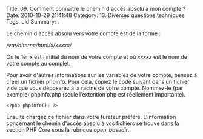Title: 09. Comment connaître le chemin d'accès absolu à mon compte ?  
Date: 2010-10-29 21:41:48
Category: 13. Diverses questions techniques
Tags: old
Summary:  . 


Le chemin d'accès absolu vers votre compte est de la forme :

*/var/alternc/html/x/xxxxx/*

Où le 1er x est l'initial du nom de votre compte et où *xxxxx* est le nom de votre compte au complet.

Pour avoir d'autres informations sur les variables de votre compte, pensez à créer un fichier phpinfo. Pour cela, copiez le code suivant dans un fichier vide que vous déposerez à la racine de votre compte. Nommez-le (par exemple) phpinfo.php (seule l'extention php est réellement importante).

````
<?php phpinfo(); ?>
````

Ensuite chargez ce fichier dans votre fureteur préféré. L'information concernant le chemin d'accès absolu à vos fichiers se trouve dans la section PHP Core sous la rubrique *open_basedir*.
